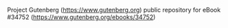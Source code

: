 Project Gutenberg (https://www.gutenberg.org) public repository for eBook #34752 (https://www.gutenberg.org/ebooks/34752)
